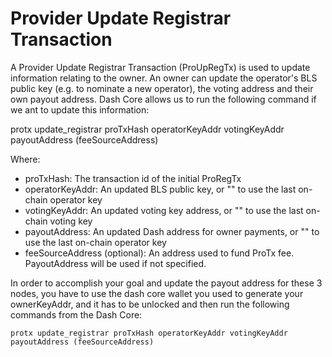 # Provider Update Registrar Transaction

A Provider Update Registrar Transaction (ProUpRegTx) is used to update information relating to the owner. An owner can update the operator's BLS public key (e.g. to nominate a new operator), the voting address and their own payout address.  Dash Core allows us to run the following command if we ant to update this information:

protx update_registrar proTxHash operatorKeyAddr votingKeyAddr payoutAddress (feeSourceAddress)

Where:
* proTxHash: The transaction id of the initial ProRegTx
* operatorKeyAddr: An updated BLS public key, or "" to use the last on-chain operator key
* votingKeyAddr: An updated voting key address, or "" to use the last on-chain voting key
* payoutAddress: An updated Dash address for owner payments, or "" to use the last on-chain operator key
* feeSourceAddress (optional): An address used to fund ProTx fee. PayoutAddress will be used if not specified.

In order to accomplish your goal and update the payout address for these 3 nodes, you have to use the dash core wallet you used to generate your ownerKeyAddr, and it has to be unlocked and then run the following commands from the Dash Core:

```
protx update_registrar proTxHash operatorKeyAddr votingKeyAddr payoutAddress (feeSourceAddress)
```

